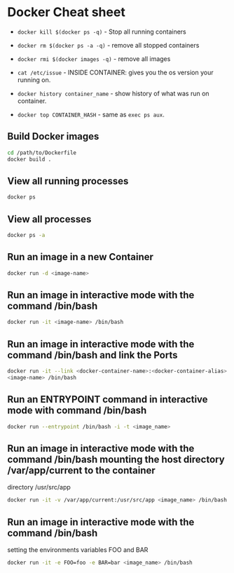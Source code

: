 # Docker Cheat sheet

- `docker kill $(docker ps -q)` - Stop all running containers
- `docker rm $(docker ps -a -q)` - remove all stopped containers
- `docker rmi $(docker images -q)` - remove all images

- `cat /etc/issue` - INSIDE CONTAINER: gives you the os version your
  running on.

- `docker history container_name` - show history of what was run on
  container.
- `docker top CONTAINER_HASH` - same as `exec ps aux`.

## Build Docker images
```bash
cd /path/to/Dockerfile
docker build . 
``` 

## View all running processes
```bash
docker ps
```

## View all processes
```sh
docker ps -a
```

## Run an image in a new Container
```sh
docker run -d <image-name>
```

## Run an image in interactive mode with the command /bin/bash
```sh
docker run -it <image-name> /bin/bash
```

## Run an image in interactive mode with the command /bin/bash and link the Ports
```sh
docker run -it --link <docker-container-name>:<docker-container-alias>
<image-name> /bin/bash
```

## Run an ENTRYPOINT command in interactive mode with command /bin/bash
```sh
docker run --entrypoint /bin/bash -i -t <image_name>
```

## Run an image in interactive mode with the command /bin/bash mounting the host directory /var/app/current to the container
directory /usr/src/app
```sh
docker run -it -v /var/app/current:/usr/src/app <image_name> /bin/bash
```

## Run an image in interactive mode with the command /bin/bash
setting the environments variables FOO and BAR
```sh
docker run -it -e FOO=foo -e BAR=bar <image_name> /bin/bash
```
